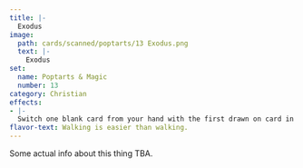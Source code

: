 ```yaml
---
title: |-
  Exodus
image: 
  path: cards/scanned/poptarts/13 Exodus.png
  text: |-
    Exodus
set:
  name: Poptarts & Magic
  number: 13
category: Christian
effects: 
- |-
  Switch one blank card from your hand with the first drawn on card in the deck.
flavor-text: Walking is easier than walking.
---
```

Some actual info about this thing TBA.
